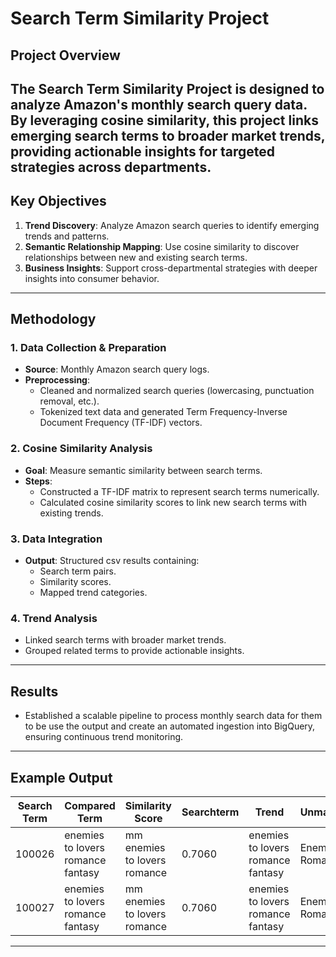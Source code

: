 
# **Search Term Similarity Project**

## **Project Overview**
The **Search Term Similarity Project** is designed to analyze Amazon's monthly search query data. By leveraging cosine similarity, this project links emerging search terms to broader market trends, providing actionable insights for targeted strategies across departments.
---

## **Key Objectives**
1. **Trend Discovery**: Analyze Amazon search queries to identify emerging trends and patterns.
2. **Semantic Relationship Mapping**: Use cosine similarity to discover relationships between new and existing search terms.
4. **Business Insights**: Support cross-departmental strategies with deeper insights into consumer behavior.

---

## **Methodology**

### **1. Data Collection & Preparation**
- **Source**: Monthly Amazon search query logs.
- **Preprocessing**:
  - Cleaned and normalized search queries (lowercasing, punctuation removal, etc.).
  - Tokenized text data and generated Term Frequency-Inverse Document Frequency (TF-IDF) vectors.

### **2. Cosine Similarity Analysis**
- **Goal**: Measure semantic similarity between search terms.
- **Steps**:
  - Constructed a TF-IDF matrix to represent search terms numerically.
  - Calculated cosine similarity scores to link new search terms with existing trends.

### **3. Data Integration**
- **Output**: Structured csv results containing:
  - Search term pairs.
  - Similarity scores.
  - Mapped trend categories.


### **4. Trend Analysis**
- Linked search terms with broader market trends.
- Grouped related terms to provide actionable insights.

---

## **Results**
- Established a scalable pipeline to process monthly search data for them to be use the output and create an automated ingestion into BigQuery, ensuring continuous trend monitoring.

---

## **Example Output**
| Search Term                           | Compared Term                    | Similarity Score | Searchterm                        | Trend                     | Unmapped/Mapped | Compared Trend | Compared Term Unmapped/Mapped | Final Trend              |
|---------------------------------------|-----------------------------------|------------------|-----------------------------------|---------------------------|------------------|----------------|-------------------------------|--------------------------|
| 100026                                | enemies to lovers romance fantasy | mm enemies to lovers romance | 0.7060 | enemies to lovers romance fantasy | Enemies to Lovers Romance | Mapped          | Romcom Books   | Mapped                        | Enemies to Lovers Romance |
| 100027                                | enemies to lovers romance fantasy | mm enemies to lovers romance | 0.7060 | enemies to lovers romance fantasy | Enemies to Lovers Romance | Mapped          | All Romance    | Mapped                        | Enemies to Lovers Romance |

---
